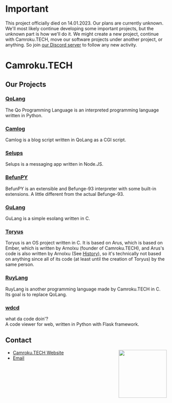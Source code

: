 # Important
This project officially died on 14.01.2023. Our plans are currently unknown. We'll most likely continue developing some important projects, but the unknown part is how we'll do it. We might create a new project, continue with Camroku.TECH, move our software projects under another project, or anything. So join [our Discord server](https://discord.gg/7qnUz5KUdD) to follow any new activity.

# Camroku.TECH
## Our Projects
### [QoLang](https://github.com/QoLang)
The Qo Programming Language is an interpreted programming language written in Python.

### [Camlog](https://github.com/Camroku/Camlog)
Camlog is a blog script written in QoLang as a CGI script.

### [Selups](https://github.com/Camroku/Selups)
Selups is a messaging app written in Node.JS.

### [BefunPY](https://github.com/Camroku/befunpy)
BefunPY is an extensible and Befunge-93 interpreter with some built-in extensions. A little different from the actual Befunge-93.

### [GuLang](https://github.com/Camroku/GuLang)
GuLang is a simple esolang written in C.

### [Toryus](https://github.com/Camroku/Toryus)
Toryus is an OS project written in C. It is based on Arus, which is based on Ember, which is written by Arnolxu (founder of Camroku.TECH), and Arus's code is also written by Arnolxu (See [History](https://github.com/Camroku/Toryus#history)), so it's technically not based on anything since all of its code (at least until the creation of Toryus) by the same person.

### [RuyLang](https://github.com/Camroku/Ruylang)
RuyLang is another programming language made by Camroku.TECH in C. Its goal is to replace QoLang.

### [wdcd](https://github.com/Camroku/wdcd)
what da code doin'?<br/>
A code viewer for web, written in Python with Flask framework.
## Contact
<img src="https://avatars.githubusercontent.com/u/109251625" align="right" width="150px" />

* [Camroku.TECH Website](https://camroku.tech)
* [Email](mailto:cinaryilmaz.gnu@gmail.com)
